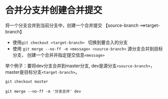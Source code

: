 # 合并分支并创建合并提交

将一个分支合并到当前分支中，创建一个合并提交 【source-branch ==>target-branch】

- 使用`git checkout <target-branch> ` 切换到要合入的分支
- 使用 `git merge --no-ff -m <message> <source-branch>` 源分支合并到目标分支， 创建一个合并并指定提交信息`<message>`

举个例子：要将dev分支合并到master分支, dev是源分支`<source-branch>`，master是目标分支`<target-branch>`。

```shell
git checkout master

git merge --no-ff -m '分支合并' dev

```
